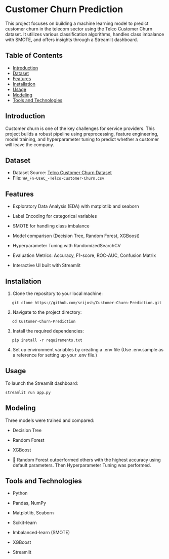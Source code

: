 # Customer Churn Prediction

This project focuses on building a machine learning model to predict customer churn in the telecom sector using the Telco Customer Churn dataset. It utilizes various classification algorithms, handles class imbalance with SMOTE, and offers insights through a Streamlit dashboard.

## Table of Contents

- [Introduction](#introduction)
- [Dataset](#dataset)
- [Features](#features)
- [Installation](#installation)
- [Usage](#usage)
- [Modeling](#modeling)
- [Tools and Technologies](#tools-and-technologies)

## Introduction

Customer churn is one of the key challenges for service providers. This project builds a robust pipeline using preprocessing, feature engineering, model training, and hyperparameter tuning to predict whether a customer will leave the company.

## Dataset

- Dataset Source: [Telco Customer Churn Dataset](https://www.kaggle.com/datasets/blastchar/telco-customer-churn?select=WA_Fn-UseC_-Telco-Customer-Churn.csv)
- File: `WA_Fn-UseC_-Telco-Customer-Churn.csv`

## Features

- Exploratory Data Analysis (EDA) with matplotlib and seaborn

- Label Encoding for categorical variables

- SMOTE for handling class imbalance

- Model comparison (Decision Tree, Random Forest, XGBoost)

- Hyperparameter Tuning with RandomizedSearchCV

- Evaluation Metrics: Accuracy, F1-score, ROC-AUC, Confusion Matrix

- Interactive UI built with Streamlit

## Installation

1. Clone the repository to your local machine:

```
   git clone https://github.com/srijosh/Customer-Churn-Prediction.git
```

2. Navigate to the project directory:

```
   cd Customer-Churn-Prediction
```

3. Install the required dependencies:

```
   pip install -r requirements.txt
```

4. Set up environment variables by creating a .env file (Use .env.sample as a reference for setting up your .env file.)

## Usage

To launch the Streamlit dashboard:

```
streamlit run app.py
```

## Modeling

Three models were trained and compared:

- Decision Tree

- Random Forest

- XGBoost

- 📌 Random Forest outperformed others with the highest accuracy using default parameters. Then Hyperparameter Tuning was performed.

## Tools and Technologies

- Python

- Pandas, NumPy

- Matplotlib, Seaborn

- Scikit-learn

- Imbalanced-learn (SMOTE)

- XGBoost

- Streamlit
